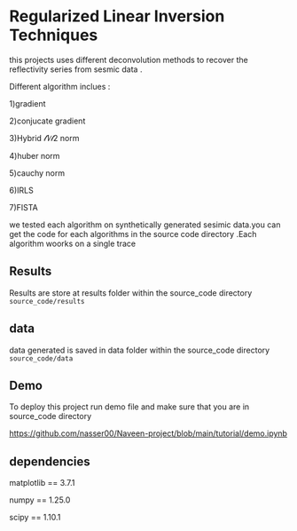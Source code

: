 
# Regularized Linear Inversion Techniques

this projects uses different deconvolution methods to  recover the reflectivity series from sesmic data .

Different algorithm inclues :

1)gradient 

2)conjucate gradient

3)Hybrid 𝓁1∕𝓁2 norm

4)huber norm

5)cauchy norm 

6)IRLS

7)FISTA

we tested each algorithm  on synthetically  generated sesimic data.you  can get the code for each algorithms  in the source code directory .Each algorithm woorks on a single trace 


## Results
Results are store at results folder within the source_code  directory
`source_code/results`
## data
data generated is saved in data  folder within the source_code  directory 
 `source_code/data`
## Demo
To deploy this project run demo file and make sure that you are in source_code directory

https://github.com/nasser00/Naveen-project/blob/main/tutorial/demo.ipynb


## dependencies 
matplotlib      ==          3.7.1

numpy           ==          1.25.0

scipy           ==          1.10.1
